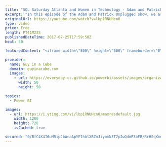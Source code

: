 ```yaml
---
title: "SQL Saturday Atlanta and Women in Technology - Adam and Patrick Unplugged [EP5]"
excerpt: "In this episode of the Adam and Patrick Unplugged show, we are at SQL Saturday Atlanta and talked with a few folks there. We have some SSIS, some stories, and a good discussion about Women in Technology!  Tim Mitchell (@Tim_Mitchell) - 0:21  Rie Irish (@IrishSQL) - 13:30  Julie Smith (@JulieChix) - 29:17"
originalUrl: https://youtube.com/watch?v=lbp1RNUHcn0
type: video
price: Free
length: PT41M23S
publishedDateTime: 2017-07-25T17:59:50Z
heat: 50

featuredContent: "<iframe width=\"800\" height=\"500\" frameborder=\"0\" src=\"https://www.youtube.com/embed/lbp1RNUHcn0\" allow=\"accelerometer; autoplay; encrypted-media; gyroscope; picture-in-picture\" allowfullscreen></iframe>"

provider:
  name: Guy in a Cube
  domain: guyinacube.com
  images:
    - url: https://everyday-cc.github.io/powerbi/assets/images/organizations/guyinacube.com-50x50.jpg
      width: 50
      height: 50

topics:
  - Power BI

images:
  - url: https://i.ytimg.com/vi/lbp1RNUHcn0/maxresdefault.jpg
    width: 1280
    height: 720
    isCached: true

secured: "0/BfC4X4I6uMRipJbWeaApYE1hblXBZmJiyomN3T2pJwQdnF3bFR/RrHSqXmeXRSBqZdebR6b03B0jNJTHrxZhgzNVeXl/dN1x07DjysM7wPJhkTPsPzz7JbSEE1iqJUSZC7nFxBMeJ4iUjlbGPCP+8fZ09vJnGZpZ9QB/hzaFNAZKNqEBcv6glvvpL2UIkluNy+IcshnItjCyT03+v1u26wYuHVnBPo3IYyI8Msl5jOgq76mKOIxXnHT8yY9gOsqqdeDKQkOU4keLLRGBJJu+lnnbw+P0hw/Y3jZbYJ33vrbG+iwiJo9vFeLE4DPdlvI7qverpCOVpq76TM8NvugDhAlytW34apBNJJzoWsKFmCa/4iec5AsD7QQXK6NI8GCiCNBJg6xbgBXZKiMsHd0cLcocLDyaK3aD6WIEQbGik=;Ke3JzBLuin875z+YVgzhxw=="
---
```


